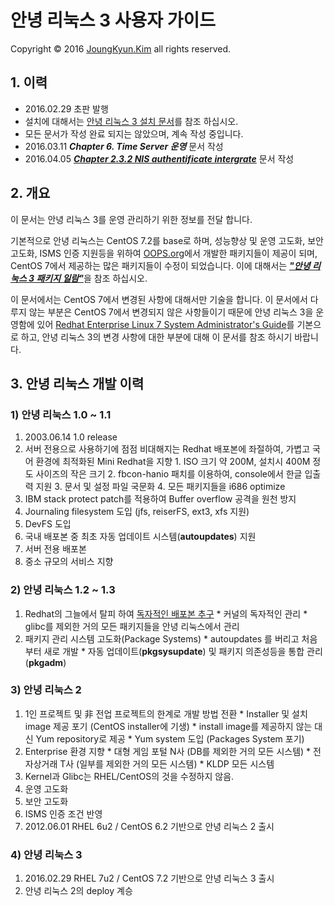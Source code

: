 안녕 리눅스 3 사용자 가이드
=======

Copyright &copy; 2016 [JoungKyun.Kim](https://oops.org/) all rights reserved.

## 1. 이력

* 2016.02.29 초판 발행
* 설치에 대해서는 [안녕 리눅스 3 설치 문서](https://joungkyun.gitbooks.io/annyung3-installation-guide/content/)를 참조 하십시오.
* 모든 문서가 작성 완료 되지는 않았으며, 계속 작성 중입니다.
* 2016.03.11 ***Chapter 6. Time Server 운영*** 문서 작성
* 2016.04.05 ***[Chapter 2.3.2 NIS authentificate intergrate](chapter2-3-auth-intergrate-nis.md)*** 문서 작성

## 2. 개요

이 문서는 안녕 리눅스 3를 운영 관리하기 위한 정보를 전달 합니다.

기본적으로 안녕 리눅스는 CentOS 7.2를 base로 하며, 성능향상 및 운영 고도화, 보안 고도화, ISMS 인증 지원등을 위하여 [OOPS.org](https://oops.org/)에서 개발한 패키지들이 제공이 되며, CentOS 7에서 제공하는 많은 패키지들이 수정이 되었습니다. 이에 대해서는 [***"안녕 리눅스 3 패키지 일람"***](AnNyung3-Package-Catalog.md)을 참조 하십시오.

이 문서에서는 CentOS 7에서 변경된 사항에 대해서만 기술을 합니다. 이 문서에서 다루지 않는 부분은 CentOS 7에서 변경되지 않은 사항들이기 때문에 안녕 리눅스 3을 운영함에 있어 [Redhat Enterprise Linux 7 System Administrator's Guide](https://access.redhat.com/documentation/en-US/Red_Hat_Enterprise_Linux/7/html/System_Administrators_Guide/)를 기본으로 하고, 안녕 리눅스 3의 변경 사항에 대한 부분에 대해 이 문서를 참조 하시기 바랍니다.

## 3. 안녕 리눅스 개발 이력

### 1) 안녕 리눅스 1.0 ~ 1.1

  1. 2003.06.14 1.0 release
  2. 서버 전용으로 사용하기에 점점 비대해지는 Redhat 배포본에 좌절하여, 가볍고 국어 환경에 최적화된 Mini Redhat을 지향
    1. ISO 크기 약 200M, 설치시 400M 정도 사이즈의 작은 크기
    2. fbcon-hanio 패치를 이용하여, console에서 한글 입출력 지원
    3. 문서 및 설정 파일 국문화
    4. 모든 패키지들을 i686 optimize
  3. IBM stack protect patch를 적용하여 Buffer overflow 공격을 원천 방지
  4. Journaling filesystem 도입 (jfs, reiserFS, ext3, xfs 지원)
  5. DevFS 도입
  6. 국내 배포본 중 최초 자동 업데이트 시스템(**autoupdates**) 지원
  7. 서버 전용 배포본
  8. 중소 규모의 서비스 지향

### 2) 안녕 리눅스 1.2 ~ 1.3

  1. Redhat의 그늘에서 탈피 하여 <u>독자적인 배포본 추구</u>
    * 커널의 독자적인 관리
    * glibc를 제외한 거의 모든 패키지들을 안녕 리눅스에서 관리
  2. 패키지 관리 시스템 고도화(Package Systems)
    * autoupdates 를 버리고 처음 부터 새로 개발
    * 자동 업데이트(**pkgsysupdate**) 및 패키지 의존성등을 통합 관리(**pkgadm**)

### 3) 안녕 리눅스 2

  1. 1인 프로젝트 및 非 전업 프로젝트의 한계로 개발 방법 전환
    * Installer 및 설치 image 제공 포기 (CentOS installer에 기생)
    * install image를 제공하지 않는 대신 Yum repository로 제공
    * Yum system 도입 (Packages System 포기)
  2. Enterprise 환경 지향
    * 대형 게임 포털 N사 (DB를 제외한 거의 모든 시스템)
    * 전자상거래 T사 (일부를 제외한 거의 모든 시스템)
    * KLDP 모든 시스템
  3. Kernel과 Glibc는 RHEL/CentOS의 것을 수정하지 않음.
  4. 운영 고도화
  5. 보안 고도화
  6. ISMS 인증 조건 반영
  7. 2012.06.01 RHEL 6u2 / CentOS 6.2 기반으로 안녕 리눅스 2 출시


### 4) 안녕 리눅스 3

  1. 2016.02.29 RHEL 7u2 / CentOS 7.2 기반으로 안녕 리눅스 3 출시
  2. 안녕 리눅스 2의 deploy 계승
